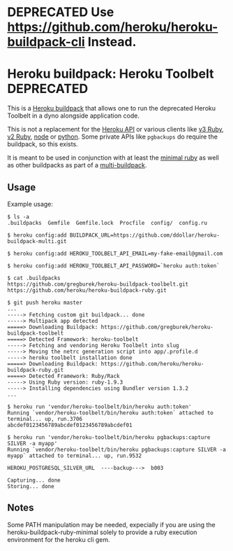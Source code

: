 # DEPRECATED Use https://github.com/heroku/heroku-buildpack-cli Instead.


Heroku buildpack: Heroku Toolbelt DEPRECATED
=========================

This is a [Heroku buildpack](http://devcenter.heroku.com/articles/buildpacks) that
allows one to run the deprecated Heroku Toolbelt in a dyno alongside application code.

This is not a replacement for the [Heroku API](https://devcenter.heroku.com/articles/platform-api-reference#overview) or various clients like [v3 Ruby](https://github.com/heroku/platform-api), [v2 Ruby](https://github.com/heroku/heroku.rb), [node](https://www.npmjs.org/package/heroku-client) or [python](https://github.com/heroku/heroku.py). Some private APIs like `pgbackups` do require the buildpack, so this exists.

It is meant to be used in conjunction with at least the
[minimal ruby](https://github.com/dpiddy/heroku-buildpack-ruby-minimal) as well
as other buildpacks as part of a
[multi-buildpack](https://github.com/ddollar/heroku-buildpack-multi).


Usage
-----

Example usage:

    $ ls -a
    .buildpacks  Gemfile  Gemfile.lock  Procfile  config/  config.ru

    $ heroku config:add BUILDPACK_URL=https://github.com/ddollar/heroku-buildpack-multi.git

    $ heroku config:add HEROKU_TOOLBELT_API_EMAIL=my-fake-email@gmail.com

    $ heroku config:add HEROKU_TOOLBELT_API_PASSWORD=`heroku auth:token`

    $ cat .buildpacks
    https://github.com/gregburek/heroku-buildpack-toolbelt.git
    https://github.com/heroku/heroku-buildpack-ruby.git

    $ git push heroku master
    ...
    -----> Fetching custom git buildpack... done
    -----> Multipack app detected
    =====> Downloading Buildpack: https://github.com/gregburek/heroku-buildpack-toolbelt
    =====> Detected Framework: heroku-toolbelt
    -----> Fetching and vendoring Heroku Toolbelt into slug
    -----> Moving the netrc generation script into app/.profile.d
    -----> heroku toolbelt installation done
    =====> Downloading Buildpack: https://github.com/heroku/heroku-buildpack-ruby.git
    =====> Detected Framework: Ruby/Rack
    -----> Using Ruby version: ruby-1.9.3
    -----> Installing dependencies using Bundler version 1.3.2
    ...

    $ heroku run 'vendor/heroku-toolbelt/bin/heroku auth:token'
    Running `vendor/heroku-toolbelt/bin/heroku auth:token` attached to terminal... up, run.3706
    abcdef0123456789abcdef0123456789abcdef01

    $ heroku run 'vendor/heroku-toolbelt/bin/heroku pgbackups:capture SILVER -a myapp'
    Running `vendor/heroku-toolbelt/bin/heroku pgbackups:capture SILVER -a myapp` attached to terminal... up, run.9532

    HEROKU_POSTGRESQL_SILVER_URL  ----backup--->  b003

    Capturing... done
    Storing... done


Notes
------

Some PATH manipulation may be needed, expecially if you are using the
heroku-buildpack-ruby-minimal solely to provide a ruby execution environment
for the heroku cli gem. 

